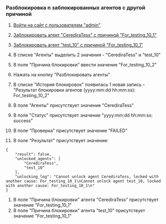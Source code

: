 ### Разблокировка n заблокированных агентов с другой причиной

1. [Войти на сайт с пользователем "admin"](../../../0.%20Шаги/1.%20Войти%20на%20сайт%20с%20пользователем%20username.md)
1. [Заблокировать агент "CerediraTess" с причиной "For_testing_10_1"](../../../0.%20Шаги/8.%20Заблокировать%20агент%20agent%20с%20причиной%20lock_cause.md)
1. [Заблокировать агент "test_10" с причиной "For_testing_10_1"](../../../0.%20Шаги/8.%20Заблокировать%20агент%20agent%20с%20причиной%20lock_cause.md)
1. В списке "Агенты" выделить 2 значения - "CerediraTess" и "test_10"
1. В поле "Причина блокировки" ввести значение "For_testing_10_2"
1. Нажать на кнопку "Разблокировать агенты"

1. В списке "История блокировок" появилась 1 новая запись - "Результат блокировки агентов (yyyy:mm:dd hh:mm:ss): For_testing_10_2"
1. В поле "Агенты" присутствует значение "CerediraTess"
1. В поле "Статус" присутствует значение "yyyy:mm:dd hh:mm:ss: success"
1. В поле "Проверка" присутствует значение "FAILED"
1. В поле "Результат" присутствует значение:
```
{
    "result": false,
    "unlocked_agents": [
        "CerediraTess",
        "test_10"
    ],
    "unlocking_log": "Cannot unlock agent CerediraTess, locked with another cause: For_testing_10_1\nCannot unlock agent test_10, locked with another cause: For_testing_10_1\n"
}
```
1. В поле "Причина блокировки" агента "CerediraTess" присутствует значение "For_testing_10_1"
1. В поле "Причина блокировки" агента "test_10" присутствует значение "For_testing_10_1"